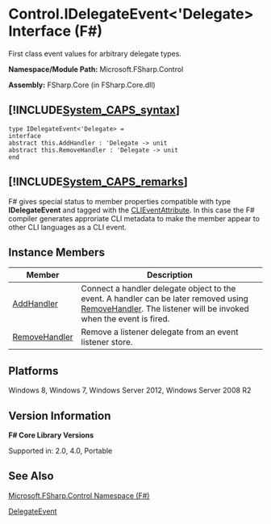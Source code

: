 # Control.IDelegateEvent<'Delegate> Interface (F#)

First class event values for arbitrary delegate types.

**Namespace/Module Path:** Microsoft.FSharp.Control

**Assembly:** FSharp.Core (in FSharp.Core.dll)


## [!INCLUDE[System_CAPS_syntax](//System/Token/System_CAPS_syntax_md.md)]

```
type IDelegateEvent<'Delegate> =
interface
abstract this.AddHandler : 'Delegate -> unit
abstract this.RemoveHandler : 'Delegate -> unit
end
```

## [!INCLUDE[System_CAPS_remarks](//System/Token/System_CAPS_remarks_md.md)]
F# gives special status to member properties compatible with type **IDelegateEvent** and tagged with the [CLIEventAttribute](http://msdn.microsoft.com/en-us/library/d359f1dd-ffa5-42fb-8808-b4c8131a0333). In this case the F# compiler generates approriate CLI metadata to make the member appear to other CLI languages as a CLI event.


## Instance Members


|Member|Description|
|------|-----------|
|[AddHandler](http://msdn.microsoft.com/en-us/library/15ff9fc8-43e6-456f-b0f7-5cd104bb6d9a)|Connect a handler delegate object to the event. A handler can be later removed using [RemoveHandler](http://msdn.microsoft.com/en-us/library/a5fd2289-29ef-4c8e-bf67-14d6fbed38b2). The listener will be invoked when the event is fired.|
|[RemoveHandler](http://msdn.microsoft.com/en-us/library/a5fd2289-29ef-4c8e-bf67-14d6fbed38b2)|Remove a listener delegate from an event listener store.|

## Platforms
Windows 8, Windows 7, Windows Server 2012, Windows Server 2008 R2


## Version Information
**F# Core Library Versions**

Supported in: 2.0, 4.0, Portable




## See Also
[Microsoft.FSharp.Control Namespace &#40;F&#35;&#41;](Microsoft.FSharp.Control+Namespace+28%F%2329%.md)

[DelegateEvent](http://msdn.microsoft.com/en-us/library/d5c57485-4db6-4fd0-b93e-d96a99dc1051)

